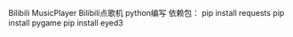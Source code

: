 Bilibili MusicPlayer
Bilibili点歌机
python编写
依赖包：
pip install requests
pip install pygame
pip install eyed3
